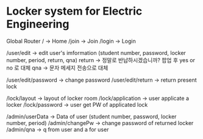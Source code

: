# Locker system for Electric Engineering

Global Router
/ -> Home
/join -> Join
/login -> Login

/user/edit -> edit user's imformation
(student number, password, locker number, period, return, qna)
return -> 정말로 반납하시겠습니까? 팝업 후 yes or no 로 대체
qna -> 문자 메세지 전송으로 대체

/user/edit/password -> change password
/user/edit/return -> return present lock

/lock/layout -> layout of locker room
/lock/application -> user applicate a locker
/lock/password -> user get PW of applicated lock

/admin/userData -> Data of user (student number, password, locker number, period)
/admin/changePw -> change password of returned locker
/admin/qna -> q from user and a for user
